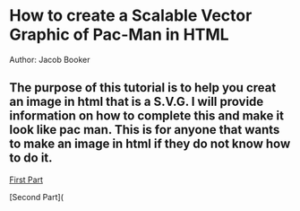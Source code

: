 # How to create a Scalable Vector Graphic of Pac-Man in HTML
Author: Jacob Booker
## The purpose of this tutorial is to help you creat an image in html that is a S.V.G. I will provide information on how to complete this and make it look like pac man. This is for anyone that wants to make an image in html if they do not know how to do it.
[First Part](https://github.com/booker044/final-digital/blob/main/First%20Part.md)

[Second Part](
